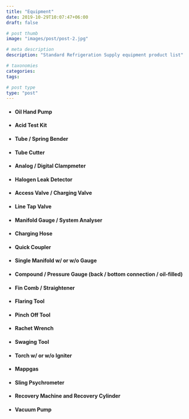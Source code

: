 ```yaml
---
title: "Equipment"
date: 2019-10-29T10:07:47+06:00
draft: false

# post thumb
image: "images/post/post-2.jpg"

# meta description
description: "Standard Refrigeration Supply equipment product list"

# taxonomies
categories: 
tags:

# post type
type: "post"
---
```


- #### Oil Hand Pump

- #### Acid Test Kit

- #### Tube / Spring Bender

- #### Tube Cutter

- #### Analog / Digital Clampmeter

- #### Halogen Leak Detector

- #### Access Valve / Charging Valve

- #### Line Tap Valve

- #### Manifold Gauge / System Analyser

- #### Charging Hose

- #### Quick Coupler

- #### Single Manifold w/ or w/o Gauge

- #### Compound / Pressure Gauge (back / bottom connection / oil-filled)

- #### Fin Comb / Straightener

- #### Flaring Tool

- #### Pinch Off Tool

- #### Rachet Wrench

- #### Swaging Tool

- #### Torch w/ or w/o Igniter

- #### Mappgas

- #### Sling Psychrometer

- #### Recovery Machine and Recovery Cylinder

- #### Vacuum Pump
